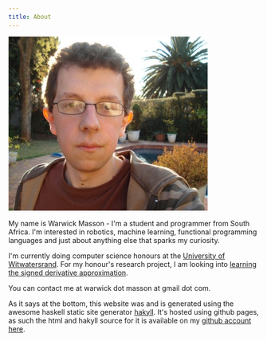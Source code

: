 ```yaml
---
title: About
---
```


![](/images/photo.jpg)

My name is Warwick Masson - I'm a student and programmer from South Africa.
I'm interested in robotics, machine learning,
functional programming languages and just about anything else that sparks my curiosity.

I'm currently doing computer science honours at the [University of Witwatersrand](http://www.wits.ac.za). 
For my honour's research project, I am looking into [learning the signed derivative approximation](/posts/2013-07-13-signed-derivative-approximation.html).

You can contact me at warwick dot masson at gmail dot com. 

As it says at the bottom, this website was and is generated using the awesome haskell static site generator [hakyll](http://jaspervdj.be/hakyll).
It's hosted using github pages, as such the html and hakyll source for it is available on my [github account here](https://github.com/WarwickMasson).

